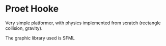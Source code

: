 # Proet Hooke

Very simple platformer, with physics implemented from scratch (rectangle collision, gravity). 

The graphic library used is SFML

